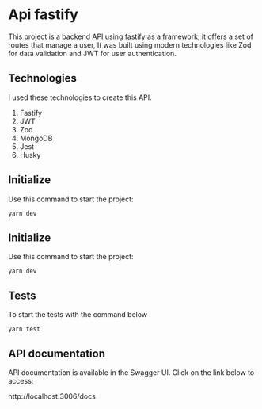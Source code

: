 # Api fastify

This project is a backend API using fastify as a framework, it offers a set of routes that manage a user, It was built using modern technologies like Zod for data validation and JWT for user authentication.

## Technologies

I used these technologies to create this API.

1. Fastify
2. JWT
3. Zod
4. MongoDB
5. Jest
6. Husky

## Initialize

Use this command to start the project:

    yarn dev

## Initialize

Use this command to start the project:

    yarn dev

## Tests

To start the tests with the command below

    yarn test


## API documentation

API documentation is available in the Swagger UI. Click on the link below to access:

http://localhost:3006/docs

